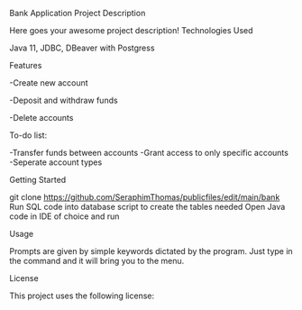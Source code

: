 Bank Application
Project Description

Here goes your awesome project description!
Technologies Used

 Java 11, JDBC, DBeaver with Postgress

Features

 -Create new account
 
 -Deposit and withdraw funds
 
 -Delete accounts

To-do list:

 -Transfer funds between accounts
 -Grant access to only specific accounts
 -Seperate account types

Getting Started

 git clone https://github.com/SeraphimThomas/publicfiles/edit/main/bank
 Run SQL code into database script to create the tables needed
 Open Java code in IDE of choice and run

Usage

   Prompts are given by simple keywords dictated by the program.  Just type in the command and it will bring you to the menu.


License

This project uses the following license: 
